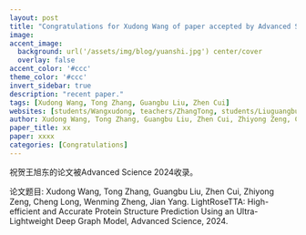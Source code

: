 ```yaml
---
layout: post
title: "Congratulations for Xudong Wang of paper accepted by Advanced Science 2024!"
image:
accent_image:
  background: url('/assets/img/blog/yuanshi.jpg') center/cover
  overlay: false
accent_color: '#ccc'
theme_color: '#ccc'
invert_sidebar: true
description: "recent paper."
tags: [Xudong Wang, Tong Zhang, Guangbu Liu, Zhen Cui]
websites: [students/Wangxudong, teachers/ZhangTong, students/Liuguangbu, teachers/CuiZhen]
author: Xudong Wang, Tong Zhang, Guangbu Liu, Zhen Cui, Zhiyong Zeng, Cheng Long, Wenming Zheng, Jian Yang.
paper_title: xx
paper: xxxx
categories: [Congratulations]
---
```

祝贺王旭东的论文被Advanced Science 2024收录。

论文题目: Xudong Wang, Tong Zhang, Guangbu Liu, Zhen Cui, Zhiyong Zeng, Cheng Long, Wenming Zheng, Jian Yang. LightRoseTTA: High-efficient and Accurate Protein Structure Prediction Using an Ultra-Lightweight Deep Graph Model, Advanced Science, 2024.
